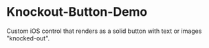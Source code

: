 # Knockout-Button-Demo
Custom iOS control that renders as a solid button with text or images "knocked-out".
